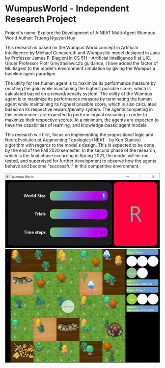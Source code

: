 # WumpusWorld - Independent Research Project
Project's name: Explore the Development of A NEAT Multi-Agent Wumpus World
Author: Truong Nguyen Huy

This research is based on the Wumpus World concept in Artificial Intelligence by Michael Genesereth and Wumpuslite model designed in Java by Professor James P. Biagioni in CS 511 – Artificial Intelligence II at UIC. Under Professor Piotr Gmytrasiewicz’s guidance, I have added the factor of Multiagent to the model's environment simulation by giving the Wumpus a baseline agent paradigm.

The utility for the human agent is to maximize its performance measure by reaching the gold while maintaining the highest possible score, which is calculated based on a reward/penalty system. The utility of the Wumpus agent is to maximize its performance measure by terminating the human agent while maintaining its highest possible score, which is also calculated based on its respective reward/penalty system. The agents competing in this environment are expected to perform logical reasoning in order to maximize their respective scores. At a minimum, the agents are expected to have the capabilities of learning, and knowledge-based agent models.

This research will first, focus on implementing the propositional logic and NeuroEvolution of Augmenting Topologies (NEAT - by Ken Stanley) algorithm with regards to the model's design. This is expected to be done by the end of the Fall 2020 semester. In the second phase of the research, which is the final phase occurring in Spring 2021, the model will be run, tested, and supervised for further development to observe how the agents behave and become "successful" in this competitive environment.

![Login screen](login.png)
![Simulation scene](simulation.png)
